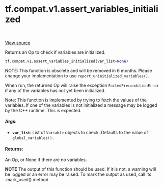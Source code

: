 <div itemscope itemtype="http://developers.google.com/ReferenceObject">
<meta itemprop="name" content="tf.compat.v1.assert_variables_initialized" />
<meta itemprop="path" content="Stable" />
</div>

# tf.compat.v1.assert_variables_initialized

<!-- Insert buttons and diff -->

<table class="tfo-notebook-buttons tfo-api" align="left">
</table>

<a target="_blank" href="/code/stable/tensorflow/python/ops/variables.py">View source</a>



Returns an Op to check if variables are initialized.

``` python
tf.compat.v1.assert_variables_initialized(var_list=None)
```



<!-- Placeholder for "Used in" -->

NOTE: This function is obsolete and will be removed in 6 months.  Please
change your implementation to use `report_uninitialized_variables()`.

When run, the returned Op will raise the exception `FailedPreconditionError`
if any of the variables has not yet been initialized.

Note: This function is implemented by trying to fetch the values of the
variables. If one of the variables is not initialized a message may be
logged by the C++ runtime. This is expected.

#### Args:


* <b>`var_list`</b>: List of `Variable` objects to check. Defaults to the value of
  `global_variables().`


#### Returns:

An Op, or None if there are no variables.



**NOTE** The output of this function should be used.  If it is not, a warning will be logged or an error may be raised.  To mark the output as used, call its .mark_used() method.

